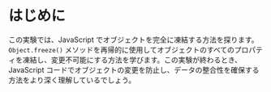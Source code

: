 # はじめに

この実験では、JavaScript でオブジェクトを完全に凍結する方法を探ります。`Object.freeze()` メソッドを再帰的に使用してオブジェクトのすべてのプロパティを凍結し、変更不可能にする方法を学びます。この実験が終わるとき、JavaScript コードでオブジェクトの変更を防止し、データの整合性を確保する方法をより深く理解しているでしょう。
